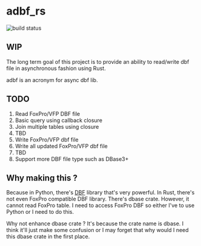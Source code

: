 # adbf_rs
![build status](https://travis-ci.org/NattapongSiri/adbf_rs.svg?branch=master)
## WIP
The long term goal of this project is to provide an ability to read/write dbf file in asynchronous fashion using Rust.

adbf is an acronym for async dbf lib.

## TODO
1. Read FoxPro/VFP DBF file
1. Basic query using callback closure
1. Join multiple tables using closure
1. TBD
1. Write FoxPro/VFP dbf file
1. Write all updated FoxPro/VFP dbf file
1. TBD
1. Support more DBF file type such as DBase3+

## Why making this ?
Because in Python, there's [DBF](https://pypi.org/project/dbf/) 
library that's very powerful.
In Rust, there's not even FoxPro compatible DBF library.
There's dbase crate. However, it cannot read FoxPro table.
I need to access FoxPro DBF so either I've to use Python 
or I need to do this.

Why not enhance dbase crate ? It's because the crate name is 
dbase. I think it'll just make some confusion or I may forget
that why would I need this dbase crate in the first place.
